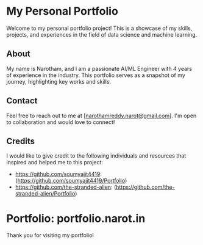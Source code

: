 # My Personal Portfolio

Welcome to my personal portfolio project! This is a showcase of my skills, projects, and experiences in the field of data science and machine learning.

## About

My name is Narotham, and I am a passionate AI/ML Engineer with 4 years of experience in the industry. This portfolio serves as a snapshot of my journey, highlighting key works and skills.


## Contact

Feel free to reach out to me at [narothamreddy.narot@gmail.com]. I'm open to collaboration and would love to connect!

## Credits

I would like to give credit to the following individuals and resources that inspired and helped me to this project:

- https://github.com/soumyajit4419: (https://github.com/soumyajit4419/Portfolio)
- https://github.com/the-stranded-alien: (https://github.com/the-stranded-alien/Portfolio)

# Portfolio: portfolio.narot.in

Thank you for visiting my portfolio!

